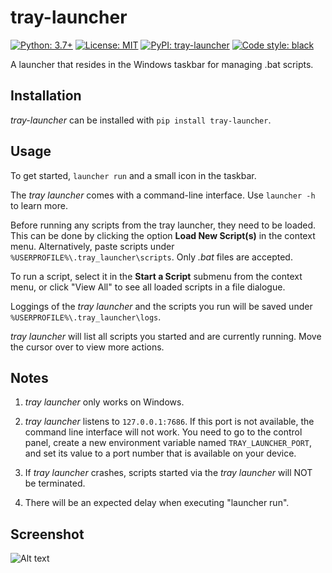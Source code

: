 # tray-launcher

[![Python: 3.7+](https://img.shields.io/badge/python-3.7+-blue.svg)](https://docs.python.org/3.7/)
[![License: MIT](https://img.shields.io/badge/License-MIT-yellow.svg)](https://opensource.org/licenses/MIT)
[![PyPI: tray-launcher](https://img.shields.io/pypi/v/tray-launcher)](https://pypi.org/project/tray-launcher/)
[![Code style: black](https://img.shields.io/badge/code%20style-black-000000.svg)](https://github.com/psf/black)

A launcher that resides in the Windows taskbar for managing .bat scripts.

## Installation

*tray-launcher* can be installed with `pip install tray-launcher`.

## Usage

To get started, `launcher run` and a small icon in the taskbar.

The *tray launcher* comes with a command-line interface. Use `launcher -h` to learn more.

Before running any scripts from the tray launcher, they need to be loaded. This can be done by clicking the option **Load New Script(s)** in the context menu. Alternatively, paste scripts under `%USERPROFILE%\.tray_launcher\scripts`. Only *.bat* files are accepted.

To run a script, select it in the **Start a Script** submenu from the context menu, or click "View All" to see all loaded scripts in a file dialogue. 

Loggings of the *tray launcher* and the scripts you run will be saved under `%USERPROFILE%\.tray_launcher\logs`.

*tray launcher* will list all scripts you started and are currently running. Move the cursor over to view more actions.

## Notes

1. *tray launcher* only works on Windows. 

2. *tray launcher* listens to `127.0.0.1:7686`. If this port is not available, the command line interface will not work. You need to go to the control panel, create a new environment variable named `TRAY_LAUNCHER_PORT`, and set its value to a port number that is available on your device.

3. If *tray launcher* crashes, scripts started via the *tray launcher* will NOT be terminated.

4. There will be an expected delay when executing "launcher run".

## Screenshot
<img src="D:\tray_launcher_on_work.png" alt="Alt text">
